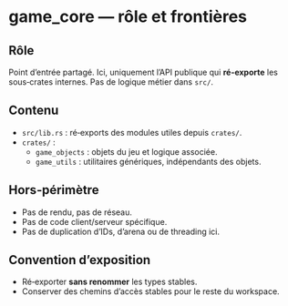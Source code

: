 # game_core — rôle et frontières

## Rôle
Point d’entrée partagé. Ici, uniquement l’API publique qui **ré-exporte** les sous‑crates internes. Pas de logique métier dans `src/`.

## Contenu
- `src/lib.rs` : ré‑exports des modules utiles depuis `crates/`.
- `crates/` :
  - `game_objects` : objets du jeu et logique associée.
  - `game_utils`   : utilitaires génériques, indépendants des objets.

## Hors‑périmètre
- Pas de rendu, pas de réseau.
- Pas de code client/serveur spécifique.
- Pas de duplication d’IDs, d’arena ou de threading ici.

## Convention d’exposition
- Ré‑exporter **sans renommer** les types stables.
- Conserver des chemins d’accès stables pour le reste du workspace.